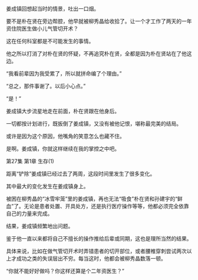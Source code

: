 姜成镇回想起当时的情景，吐出一口烟。

要不是朴在贤在旁边帮腔，他早就被柳秀晶给收拾了。让一个才工作了两天的一年资住院医生做小儿气管切开术？

这在任何科室都是不可能发生的事情。

他之所以打消了对朴在贤的怀疑，不再追究朴在贤，全都是因为朴在贤站在了他这边。

“我看前辈因为我受累了，所以就拼命编了个理由。”

“总之，那件事谢了。以后小心点。”

“是！”

姜成镇大步流星地走在前面，朴在贤跟在他身后。

一切都按计划进行，既扳倒了姜成镇，又没有被他记恨，堪称最完美的结局。

或许是因为这个原因，他嘴角的笑意怎么也藏不住。

是啊。姜成镇，你就这样继续在我的掌控之中吧。

第27集 第1章 生存(1)

距离“铲除”姜成镇已经过去了两周，这段时间里发生了很多变化。

其中最大的变化发生在姜成镇身上。

被困在柳秀晶的“冰雪牢笼”里的姜成镇，再也无法“吸食”朴在贤和孙建宇的“鲜血”了。无论是患者处置、开具处方，还是执行医疗操作等等，他都必须完全依靠自己的力量来完成。

结果，姜成镇频繁地出问题。

鉴于他一直以来都将自己不擅长的操作推给后辈或同期，这也是理所当然的结果。

具体来说，比如在做气管切开术时弄错患者的切开部位，或者腰椎穿刺尝试两次以上才成功之类的失误层出不穷。每当这时，他都会被柳秀晶数落一顿。

“你就不能好好做吗？你这样还算是个二年资医生？”